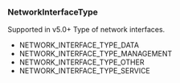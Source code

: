 ### NetworkInterfaceType
Supported in v5.0+
  Type of network interfaces.

- NETWORK_INTERFACE_TYPE_DATA
- NETWORK_INTERFACE_TYPE_MANAGEMENT
- NETWORK_INTERFACE_TYPE_OTHER
- NETWORK_INTERFACE_TYPE_SERVICE
